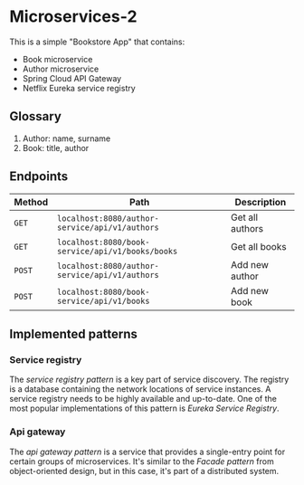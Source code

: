 # Microservices-2
This is a simple "Bookstore App" that contains:
- Book microservice
- Author microservice
- Spring Cloud API Gateway
- Netflix Eureka service registry

## Glossary
1. Author: name, surname
2. Book: title, author

## Endpoints

| Method     | Path                                                 | Description     |
|------------|------------------------------------------------------|-----------------|
| ```GET```  | ```localhost:8080/author-service/api/v1/authors```   | Get all authors |
| ```GET```  | ```localhost:8080/book-service/api/v1/books/books``` | Get all books   |
| ```POST``` | ```localhost:8080/author-service/api/v1/authors```   | Add new author  |
| ```POST``` | ```localhost:8080/book-service/api/v1/books```       | Add new book    |

## Implemented patterns
### Service registry
The *service registry pattern* is a key part of service discovery. The registry is a database containing the network locations of service instances. A service registry needs to be highly available and up-to-date. One of the most popular implementations of this pattern is *Eureka Service Registry*.

### Api gateway
The *api gateway pattern* is a service that provides a single-entry point for certain groups of microservices. It's similar to the *Facade pattern* from object-oriented design, but in this case, it's part of a distributed system.
